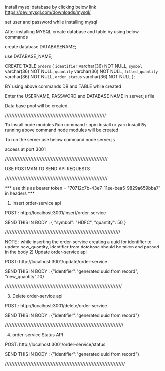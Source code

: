 install mysql database by clicking below link
https://dev.mysql.com/downloads/mysql/

set user and password while installing mysql

After installing MYSQL
create database and table by using below commands

create database DATABASENAME;

use DATABASE_NAME;

CREATE TABLE `orders` (
  `identifier` varchar(36) NOT NULL,
  `symbol` varchar(36) NOT NULL,
 `quantity` varchar(36) NOT NULL,
 `filled_quantity` varchar(36) NOT NULL,
 `order_status` varchar(36) NOT NULL
);

BY using above commands DB and TABLE while created

Enter the USERNAME, PASSWORD and DATABASE NAME in server.js file

Data base pool will be created.

////////////////////////////////////////////////////////////////

To install node modules 
Run command : npm install or yarn install
By running above command node modules will be created

To run the server use below command
node server.js

access at port 3001

/////////////////////////////////////////////////////////////////

USE POSTMAN TO SEND API REQUESTS

/////////////////////////////////////////////////////////////////

*** use this as bearer token = "70712c7b-43e7-11ee-bea5-9829a659bba7" in headers ***

1) Insert order-service api

POST : http://localhost:3001/insert/order-service

SEND THIS IN BODY : { "symbol": "HDFC", "quantity": 50 }

/////////////////////////////////////////////////////////////////////////

NOTE : while inserting the order-service creating a uuid for identifier to update new_quantity, identifier from database should be taken and passed in the body
2) Update order-service api

POST: http://localhost:3001/update/order-service

SEND THIS IN BODY : {"identifier":"generated uuid from record", "new_quantity":10}

//////////////////////////////////////////////////////////////////////////

3) Delete order-service api

POST : http://localhost:3001/delete/order-service

SEND THIS IN BODY : {"identifier":"generated uuid from record"}

///////////////////////////////////////////////////////////////////////////

4) order-service Status API

POST: http://localhost:3001/order-service/status

SEND THIS IN BODY : {"identifier":"generated uuid from record"}

////////////////////////////////////////////////////////////////////////////
